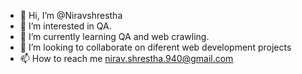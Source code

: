 - 👋 Hi, I’m @Niravshrestha
- 👀 I’m interested in QA.
- 🌱 I’m currently learning QA and web crawling.
- 💞️ I’m looking to collaborate on diferent web development projects
- 📫 How to reach me nirav.shrestha.940@gmail.com


